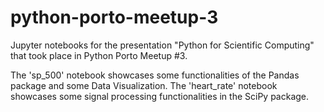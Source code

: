 # python-porto-meetup-3
Jupyter notebooks for the presentation "Python for Scientific Computing" that took place in Python Porto Meetup #3.

The 'sp_500' notebook showcases some functionalities of the Pandas package and some Data Visualization.
The 'heart_rate' notebook showcases some signal processing functionalities in the SciPy package.
